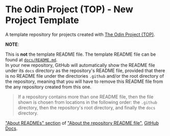 # The Odin Project (TOP) - New Project Template

A template repository for projects created with [The Odin Project (TOP)](https://www.theodinproject.com).

**NOTE**:

This is **not** the template README file. The template README file can be found at [`docs/README.md`](docs/README.md).
<br>
In your new repository, GitHub will automatically show the README file under its `docs` directory as the repository's README file, provided that there is no README file under the directories `.github` and/or the root directory of the repository, meaning that you will have to remove this README file from the any repository created from this one.

> If a repository contains more than one README file, then the file shown is chosen from locations in the following order: the `.github` directory, then the repository's root directory, and finally the `docs` directory.

["About READMEs" section](https://docs.github.com/en/repositories/managing-your-repositorys-settings-and-features/customizing-your-repository/about-readmes#about-readmes) of ["About the repository README file"](https://docs.github.com/en/repositories/managing-your-repositorys-settings-and-features/customizing-your-repository/about-readmes), [GitHub Docs](https://docs.github.com/en).

